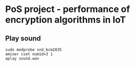 # PoS project - performance of encryption algorithms in IoT

## Play sound

```
sudo modprobe snd_bcm2835
amixer cset numid=3 1
aplay sound.wav
```